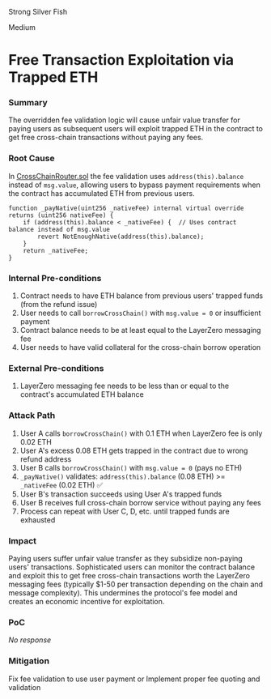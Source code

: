 Strong Silver Fish

Medium

# Free Transaction Exploitation via Trapped ETH

### Summary

The overridden fee validation logic will cause unfair value transfer for paying users as subsequent users will exploit trapped ETH in the contract to get free cross-chain transactions without paying any fees.

### Root Cause

In [CrossChainRouter.sol](https://github.com/sherlock-audit/2025-05-lend-audit-contest/blob/713372a1ccd8090ead836ca6b1acf92e97de4679/Lend-V2/src/LayerZero/CrossChainRouter.sol#L794-L799) the fee validation uses `address(this).balance` instead of `msg.value`, allowing users to bypass payment requirements when the contract has accumulated ETH from previous users.

```solidity
function _payNative(uint256 _nativeFee) internal virtual override returns (uint256 nativeFee) {
    if (address(this).balance < _nativeFee) {  // Uses contract balance instead of msg.value
        revert NotEnoughNative(address(this).balance); 
    }
    return _nativeFee;
}
```

### Internal Pre-conditions

1. Contract needs to have ETH balance from previous users' trapped funds (from the refund issue)
2. User needs to call `borrowCrossChain()` with `msg.value = 0` or insufficient payment
3. Contract balance needs to be at least equal to the LayerZero messaging fee
4. User needs to have valid collateral for the cross-chain borrow operation

### External Pre-conditions

1. LayerZero messaging fee needs to be less than or equal to the contract's accumulated ETH balance

### Attack Path

1. User A calls `borrowCrossChain()` with 0.1 ETH when LayerZero fee is only 0.02 ETH
2. User A's excess 0.08 ETH gets trapped in the contract due to wrong refund address
3. User B calls `borrowCrossChain()` with `msg.value = 0` (pays no ETH)
4. `_payNative()` validates: `address(this).balance` (0.08 ETH) >= `_nativeFee` (0.02 ETH) ✅
5. User B's transaction succeeds using User A's trapped funds
6. User B receives full cross-chain borrow service without paying any fees
7. Process can repeat with User C, D, etc. until trapped funds are exhausted

### Impact

Paying users suffer unfair value transfer as they subsidize non-paying users' transactions. Sophisticated users can monitor the contract balance and exploit this to get free cross-chain transactions worth the LayerZero messaging fees (typically $1-50 per transaction depending on the chain and message complexity). This undermines the protocol's fee model and creates an economic incentive for exploitation.

### PoC

_No response_

### Mitigation

Fix fee validation to use user payment or Implement proper fee quoting and validation